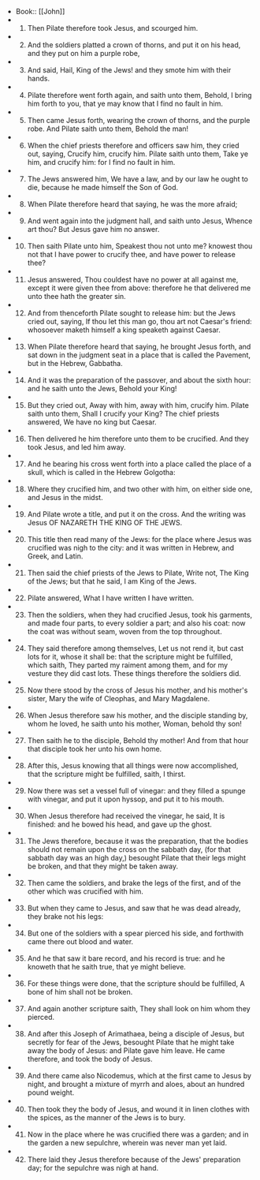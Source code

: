 - Book:: [[John]]
- 1. Then Pilate therefore took Jesus, and scourged him.
- 2. And the soldiers platted a crown of thorns, and put it on his head, and they put on him a purple robe,
- 3. And said, Hail, King of the Jews! and they smote him with their hands.
- 4. Pilate therefore went forth again, and saith unto them, Behold, I bring him forth to you, that ye may know that I find no fault in him.
- 5. Then came Jesus forth, wearing the crown of thorns, and the purple robe. And Pilate saith unto them, Behold the man!
- 6. When the chief priests therefore and officers saw him, they cried out, saying, Crucify him, crucify him. Pilate saith unto them, Take ye him, and crucify him: for I find no fault in him.
- 7. The Jews answered him, We have a law, and by our law he ought to die, because he made himself the Son of God.
- 8. When Pilate therefore heard that saying, he was the more afraid;
- 9. And went again into the judgment hall, and saith unto Jesus, Whence art thou? But Jesus gave him no answer.
- 10. Then saith Pilate unto him, Speakest thou not unto me? knowest thou not that I have power to crucify thee, and have power to release thee?
- 11. Jesus answered, Thou couldest have no power at all against me, except it were given thee from above: therefore he that delivered me unto thee hath the greater sin.
- 12. And from thenceforth Pilate sought to release him: but the Jews cried out, saying, If thou let this man go, thou art not Caesar's friend: whosoever maketh himself a king speaketh against Caesar.
- 13. When Pilate therefore heard that saying, he brought Jesus forth, and sat down in the judgment seat in a place that is called the Pavement, but in the Hebrew, Gabbatha.
- 14. And it was the preparation of the passover, and about the sixth hour: and he saith unto the Jews, Behold your King!
- 15. But they cried out, Away with him, away with him, crucify him. Pilate saith unto them, Shall I crucify your King? The chief priests answered, We have no king but Caesar.
- 16. Then delivered he him therefore unto them to be crucified. And they took Jesus, and led him away.
- 17. And he bearing his cross went forth into a place called the place of a skull, which is called in the Hebrew Golgotha:
- 18. Where they crucified him, and two other with him, on either side one, and Jesus in the midst.
- 19. And Pilate wrote a title, and put it on the cross. And the writing was Jesus OF NAZARETH THE KING OF THE JEWS.
- 20. This title then read many of the Jews: for the place where Jesus was crucified was nigh to the city: and it was written in Hebrew, and Greek, and Latin.
- 21. Then said the chief priests of the Jews to Pilate, Write not, The King of the Jews; but that he said, I am King of the Jews.
- 22. Pilate answered, What I have written I have written.
- 23. Then the soldiers, when they had crucified Jesus, took his garments, and made four parts, to every soldier a part; and also his coat: now the coat was without seam, woven from the top throughout.
- 24. They said therefore among themselves, Let us not rend it, but cast lots for it, whose it shall be: that the scripture might be fulfilled, which saith, They parted my raiment among them, and for my vesture they did cast lots. These things therefore the soldiers did.
- 25. Now there stood by the cross of Jesus his mother, and his mother's sister, Mary the wife of Cleophas, and Mary Magdalene.
- 26. When Jesus therefore saw his mother, and the disciple standing by, whom he loved, he saith unto his mother, Woman, behold thy son!
- 27. Then saith he to the disciple, Behold thy mother! And from that hour that disciple took her unto his own home.
- 28. After this, Jesus knowing that all things were now accomplished, that the scripture might be fulfilled, saith, I thirst.
- 29. Now there was set a vessel full of vinegar: and they filled a spunge with vinegar, and put it upon hyssop, and put it to his mouth.
- 30. When Jesus therefore had received the vinegar, he said, It is finished: and he bowed his head, and gave up the ghost.
- 31. The Jews therefore, because it was the preparation, that the bodies should not remain upon the cross on the sabbath day, (for that sabbath day was an high day,) besought Pilate that their legs might be broken, and that they might be taken away.
- 32. Then came the soldiers, and brake the legs of the first, and of the other which was crucified with him.
- 33. But when they came to Jesus, and saw that he was dead already, they brake not his legs:
- 34. But one of the soldiers with a spear pierced his side, and forthwith came there out blood and water.
- 35. And he that saw it bare record, and his record is true: and he knoweth that he saith true, that ye might believe.
- 36. For these things were done, that the scripture should be fulfilled, A bone of him shall not be broken.
- 37. And again another scripture saith, They shall look on him whom they pierced.
- 38. And after this Joseph of Arimathaea, being a disciple of Jesus, but secretly for fear of the Jews, besought Pilate that he might take away the body of Jesus: and Pilate gave him leave. He came therefore, and took the body of Jesus.
- 39. And there came also Nicodemus, which at the first came to Jesus by night, and brought a mixture of myrrh and aloes, about an hundred pound weight.
- 40. Then took they the body of Jesus, and wound it in linen clothes with the spices, as the manner of the Jews is to bury.
- 41. Now in the place where he was crucified there was a garden; and in the garden a new sepulchre, wherein was never man yet laid.
- 42. There laid they Jesus therefore because of the Jews' preparation day; for the sepulchre was nigh at hand.
